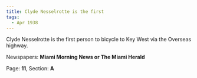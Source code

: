 ```yaml
---  
title: Clyde Nesselrotte is the first  
tags:  
  - Apr 1938  
---  
```

  
Clyde Nesselrotte is the first person to bicycle to Key West via the Overseas highway.  
  
Newspapers: **Miami Morning News or The Miami Herald**  
  
Page: **11**, Section: **A** 
